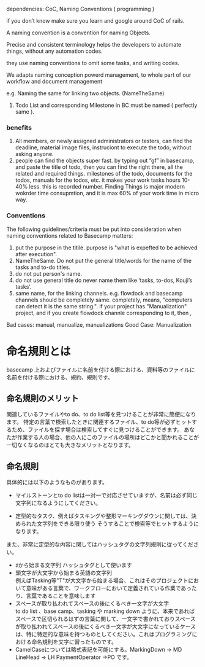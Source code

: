 dependencies: CoC, Naming Conventions ( programming ) 

if you don’t know make sure you learn and google around  CoC of rails. 

A naming convention is a convention for naming Objects. 

Precise and consistent terminology helps the developers to automate things, without any automation codes. 

they use naming conventions to omit some tasks, and writing codes. 

We adapts naming conception powerd management, to whole part of our workflow and document management

e.g. Naming the same for linking two objects. (NameTheSame)
1. Todo List and corresponding Milestone in BC must be named ( perfectly same ). 

### benefits

1. All members, or newly assigned administrators or testers, can find  the deadline, material image files, instruciont to execute the todo, without asking anyone. 
2. people can find the objects super fast. by typing out “gf” in basecamp, and paste the title of todo, then you can find the right there, all the related and required things. milestones of the todo, documents for the todos, manuals for the todos, etc. it makes your work tasks hours 10-40% less. this is recorded number. Finding Things is major modern wokrder time consupmtion, and it is max 60% of your work time in micro way.


### Conventions
The following guidelines/criteria must be put into consideration when naming conventions related to Basecamp matters:

1. put the purpose in the titile. 
purpose is "what is expefted to be achieved after execution". 
2. NameTheSame. 
Do not put the general title/words for the name of the tasks and to-do titles.  
3. do not put person's name. 
4. do not use general title
do never name them like ‘tasks, to-dos, Kouji’s tasks’. 
5. same name, for the linking channels. 
e.g. flowdock and basecamp channels should be completely same. completely, means, "computers can detect it is the same string.".  if your project has "Manualization" project, and if you create flowdock channle corresponding to it, then , 

Bad cases:
manual, manualize, manualizations
Good Case: 
Manualization





命名規則とは
===========
basecamp 上およびファイルに名前を付ける際における、資料等のファイルに名前を付ける際における、規約、規則です。

命名規則のメリット
------------------
関連しているファイルやto do、to do list等を見つけることが非常に簡便になります。
特定の言葉で検索したときに関連するファイル、to do等が必ずヒットするため、ファイルを探す場合は検索してすぐに見つけることができます。 
あなたが作業する人の場合、他の人にこのファイルの場所はどこかと聞かれることが一切なくなるのはとても大きなメリットとなります。

命名規則
--------
具体的には以下のようなものがあります。

- マイルストーンとto do listは一対一で対応させていますが、名前は必ず同じ文字列になるようにしてください。

- 定型的なタスク、例えばタスキングや整形マーキングダウンに関しては、決められた文字列をできる限り使う
そうすることで検索等でヒットするようになります。


また、非常に定型的な内容に関してはハッシュタグの文字列規則に従ってください。

- ♯から始まる文字列
ハッシュタグとして使います
- 頭文字が大文字から始まる英語の文字列  
例えばTasking等"T"が大文字から始まる場合、これはそのプロジェクトにおいて意味がある言葉で、ワークフローにおいて定義されている作業であったり、言葉であることを意味します
- スペースが取り払われてスペースの後にくるべき一文字が大文字  
to do list 、base camp、tasking や marking down ように、本来であればスペースで区切られるはずの言葉に関して、一文字で書かれておりスペースが取り払われてスペースの後にくるべき一文字が大文字になっているケースは、特に特定的な意味を持つものとしてください。これはプログラミングにおける命名規則を文字に習ったものです。
- CamelCaseについては略式表記を可能にする。MarkingDown -> MD LineHead -> LH PaymentOperator ->PO です。

